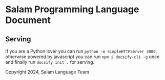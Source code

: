 # Salam Programming Language Document

## Serving

If you are a Python lover you can run `python -m SimpleHTTPServer 3000`, otherwise powered by javascript you can run `npm i docsify-cli -g` once and finally run `docsify init .` for serving.

Copyright 2024, Salam Language Team
